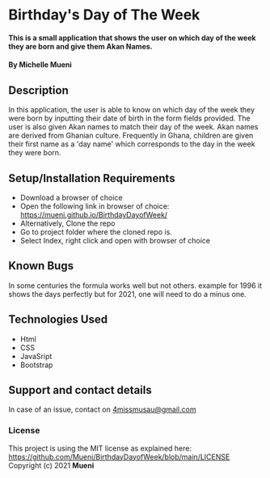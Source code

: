 # Birthday's Day of The Week

#### This is a small application that shows the user on which day of the week they are born and give them Akan Names.

#### By **Michelle Mueni**

## Description
In this application, the user is able to know on which day of the week they were born by inputting their date of birth in the form fields provided. The user is also given Akan names to match their day of the week. Akan names are derived from Ghanian culture. Frequently in Ghana, children are given their first name as a 'day name' which corresponds to the day in the week they were born.

## Setup/Installation Requirements
* Download a browser of choice
* Open the following link in browser of choice: https://mueni.github.io/BirthdayDayofWeek/
* Alternatively, Clone the repo
* Go to project folder where the cloned repo is.
* Select Index, right click and open with browser of choice

## Known Bugs
In some centuries the formula works well but not others. example for 1996 it shows the days perfectly but for 2021, one will need to do a minus one. 

## Technologies Used
* Html
* CSS
* JavaSript
* Bootstrap

## Support and contact details
In case of an issue, contact on 4missmusau@gmail.com

### License
This project is using the MIT license as explained here: https://github.com/Mueni/BirthdayDayofWeek/blob/main/LICENSE
Copyright (c) 2021 **Mueni**

